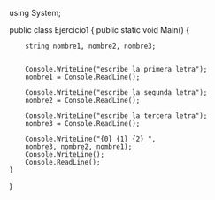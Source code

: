 using System;

public class Ejercicio1
{
    public static void Main()
    {

        string nombre1, nombre2, nombre3;


        Console.WriteLine("escribe la primera letra");
        nombre1 = Console.ReadLine();

        Console.WriteLine("escribe la segunda letra");
        nombre2 = Console.ReadLine();

        Console.WriteLine("escribe la tercera letra");
        nombre3 = Console.ReadLine();

        Console.WriteLine("{0} {1} {2} ",
        nombre3, nombre2, nombre1);
        Console.WriteLine();
        Console.ReadLine();
    }
}

